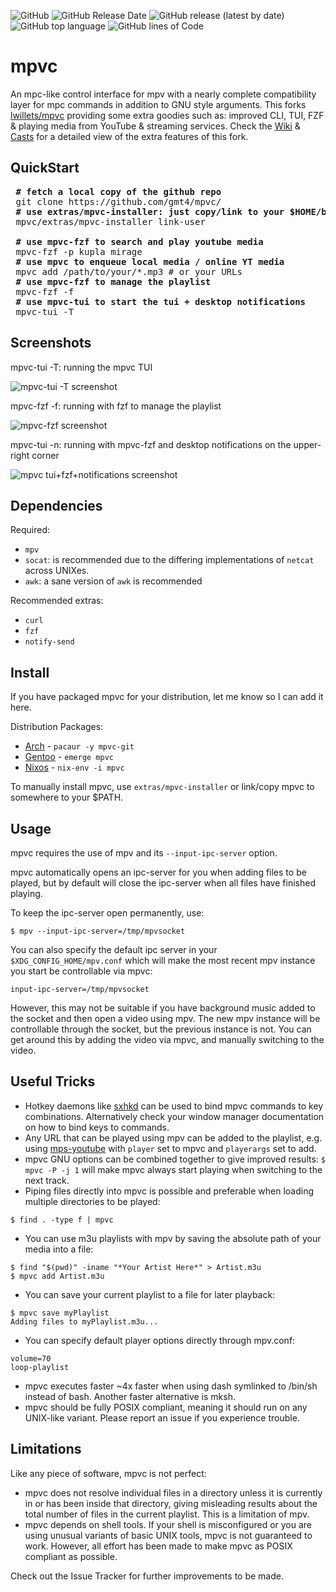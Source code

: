 
![GitHub](https://img.shields.io/github/license/gmt4/mpvc)
![GitHub Release Date](https://img.shields.io/github/release-date/gmt4/mpvc)
![GitHub release (latest by date)](https://img.shields.io/github/v/release/gmt4/mpvc)
![GitHub top language](https://img.shields.io/github/languages/top/gmt4/mpvc)
![GitHub lines of Code](https://sloc.xyz/github/gmt4/mpvc/?category=code)

# mpvc

An mpc-like control interface for mpv with a nearly complete compatibility layer for mpc commands in
addition to GNU style arguments.
This forks [lwillets/mpvc](https://github.com/lwilletts/mpvc) providing some extra goodies such as: improved CLI, TUI, FZF & playing media from YouTube & streaming services.
Check the [Wiki](https://github.com/gmt4/mpvc/wiki) & [Casts](https://gmt4.github.io/mpvc/casts/) for a detailed view of the extra features of this fork.

## QuickStart

<pre>
 <b># fetch a local copy of the github repo</b>
 git clone https://github.com/gmt4/mpvc/
 <b># use extras/mpvc-installer: just copy/link to your $HOME/bin</b>
 mpvc/extras/mpvc-installer link-user

 <b># use mpvc-fzf to search and play youtube media</b>
 mpvc-fzf -p kupla mirage
 <b># use mpvc to enqueue local media / online YT media</b>
 mpvc add /path/to/your/*.mp3 # or your URLs
 <b># use mpvc-fzf to manage the playlist</b>
 mpvc-fzf -f
 <b># use mpvc-tui to start the tui + desktop notifications</b>
 mpvc-tui -T
</pre>

## Screenshots

mpvc-tui -T: running the mpvc TUI

![mpvc-tui -T screenshot](https://github.com/gmt4/mpvc/blob/master/docs/assets/mpvc-tui.png)

mpvc-fzf -f: running with fzf to manage the playlist

![mpvc-fzf screenshot](https://github.com/gmt4/mpvc/blob/master/docs/assets/mpvc-tui-arch.png)

mpvc-tui -n: running with mpvc-fzf and desktop notifications on the upper-right corner

![mpvc tui+fzf+notifications screenshot](https://github.com/gmt4/mpvc/blob/master/docs/assets/mpvc-tui-fzf.png)

## Dependencies

Required:

- `mpv`
- `socat`: is recommended due to the differing implementations of `netcat` across UNIXes.
- `awk`: a sane version of `awk` is recommended

Recommended extras:

- `curl`
- `fzf`
- `notify-send`

## Install

If you have packaged mpvc for your distribution, let me know so I can add it here.

Distribution Packages:
- [Arch](https://aur.archlinux.org/packages/mpvc-git) - `pacaur -y mpvc-git`
- [Gentoo](https://gitlab.com/xy2_/osman) - `emerge mpvc`
- [Nixos](http://github.com/nixos/nixpkgs) - `nix-env -i mpvc`

To manually install mpvc, use `extras/mpvc-installer` or link/copy mpvc to somewhere to your $PATH.

## Usage

mpvc requires the use of mpv and its `--input-ipc-server` option.

mpvc automatically opens an ipc-server for you when adding files to be played,
but by default will close the ipc-server when all files have finished playing.

To keep the ipc-server open permanently, use:
```
$ mpv --input-ipc-server=/tmp/mpvsocket
```

You can also specify the default ipc server in your `$XDG_CONFIG_HOME/mpv.conf`
which will make the most recent mpv instance you start be controllable via mpvc:
```
input-ipc-server=/tmp/mpvsocket
```

However, this may not be suitable if you have background music added
to the socket and then open a video using mpv. The new mpv instance will be
controllable through the socket, but the previous instance is not. You can get around
this by adding the video via mpvc, and manually switching to the video.

## Useful Tricks

- Hotkey daemons like [sxhkd](https://github.com/baskerville/sxhkd) can be used
  to bind mpvc commands to key combinations. Alternatively check your window
  manager documentation on how to bind keys to commands.
- Any URL that can be played using mpv can be added to the playlist, e.g. using
  [mps-youtube](https://github.com/mps-youtube/mps-youtube) with `player` set to
  mpvc and `playerargs` set to add.
- mpvc GNU options can be combined together to give improved results: `$ mpvc -P
  -j 1` will make mpvc always start playing when switching to the next track.
- Piping files directly into mpvc is possible and preferable when loading
  multiple directories to be played:
```
$ find . -type f | mpvc
```
- You can use m3u playlists with mpv by saving the absolute path of your media into a file:
```
$ find "$(pwd)" -iname "*Your Artist Here*" > Artist.m3u
$ mpvc add Artist.m3u
```
- You can save your current playlist to a file for later playback:
```
$ mpvc save myPlaylist
Adding files to myPlaylist.m3u...
```
- You can specify default player options directly through mpv.conf:
```
volume=70
loop-playlist
```
- mpvc executes faster ~4x faster when using dash symlinked to /bin/sh instead
of bash. Another faster alternative is mksh.
- mpvc should be fully POSIX compliant, meaning it should run on any UNIX-like
variant. Please report an issue if you experience trouble.

## Limitations

Like any piece of software, mpvc is not perfect:

- mpvc does not resolve individual files in a directory unless it is
  currently in or has been inside that directory, giving misleading results about
  the total number of files in the current playlist. This is a limitation of mpv.
- mpvc depends on shell tools. If your shell is misconfigured or you are using
  unusual variants of basic UNIX tools, mpvc is not guaranteed to work. However,
  all effort has been made to make mpvc as POSIX compliant as possible.

Check out the Issue Tracker for further improvements to be made.
